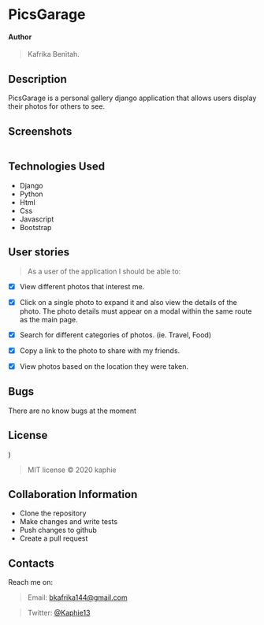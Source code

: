 # PicsGarage

#### Author
> Kafrika Benitah.

## Description
PicsGarage is a personal gallery django application that allows users display their photos for others to see.

## Screenshots
<img src="">

## Technologies Used
* Django
* Python
* Html
* Css
* Javascript
* Bootstrap


## User stories
>As a user of the application I should be able to:

- [X] View different photos that interest me.
- [X] Click on a single photo to expand it and also view the details of the photo. The photo details must appear on a modal within the same route as the main page.
- [X] Search for different categories of photos. (ie. Travel, Food)
- [X] Copy a link to the photo to share with my friends.
- [X] View photos based on the location they were taken.


## Bugs
There are no know bugs at the moment

## License
)
>MIT license &copy;  2020 kaphie
 
## Collaboration Information
* Clone the repository
* Make changes and write tests
* Push changes to github
* Create a pull request

## Contacts
Reach me on:
>Email:  bkafrika144@gmail.com

>Twitter:  [@Kaphie13](https://twitter.com/kaphie13)

